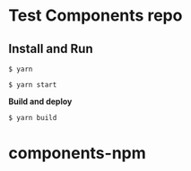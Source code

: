# Test Components repo


## Install and Run

    $ yarn

    $ yarn start

**Build and deploy**

    $ yarn build

# components-npm
